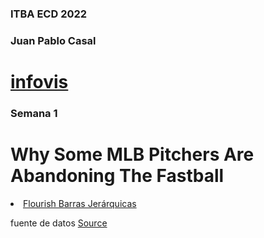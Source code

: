 <!DOCTYPE html>
<html>
<head>
  <meta charset="utf-8">
  <meta name="viewport" content="width=device-width">
  <meta property="og:title" content="Semana 1" />
  <title>ECD</title>
</head>
<body>
 <h3 id="curso">ITBA ECD 2022</h3>    
  <h3 id="alumno">Juan Pablo Casal</h3> 
  <h1><a href="https://jpcasal.github.io/infovis/">infovis</a></h1>
      
 <h3 id="week43">Semana 1</h3>
<h1> Why Some MLB Pitchers Are Abandoning The Fastball</h1>
  <li><a href="[https://jpcasal.github.io/infovis/s2/flourish_hier.html](https://jpcasal.github.io/infovis/s1/tableau.html)">Flourish Barras Jerárquicas</a></li>

  <p>fuente de datos <a href="https://www.makeovermonday.co.uk/data/">Source</a></p>
   <h3 id="week43"></h3>
  </body>
</html>


